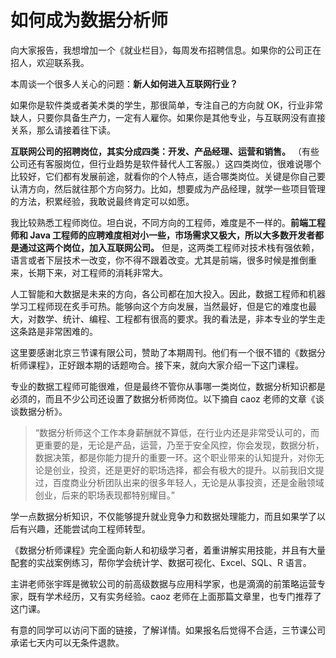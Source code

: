 # 如何成为数据分析师

向大家报告，我想增加一个《就业栏目》，每周发布招聘信息。如果你的公司正在招人，欢迎联系我。

本周谈一个很多人关心的问题：**新人如何进入互联网行业？**

如果你是软件类或者美术类的学生，那很简单，专注自己的方向就 OK，行业非常缺人，只要你具备生产力，一定有人雇你。如果你是其他专业，与互联网没有直接关系，那么请接着往下读。

**互联网公司的招聘岗位，其实分成四类：开发、产品经理、运营和销售。** （有些公司还有客服岗位，但行业趋势是软件替代人工客服。）这四类岗位，很难说哪个比较好，它们都有发展前途，就看你的个人特点，适合哪类岗位。关键是你自己要认清方向，然后就往那个方向努力。比如，想要成为产品经理，就学一些项目管理的方法，积累经验，我敢说最终肯定可以如愿。

我比较熟悉工程师岗位。坦白说，不同方向的工程师，难度是不一样的。**前端工程师和 Java 工程师的应聘难度相对小一些，市场需求又极大，所以大多数开发者都是通过这两个岗位，加入互联网公司。** 但是，这两类工程师对技术栈有强依赖，语言或者下层技术一改变，你不得不跟着改变。尤其是前端，很多时候是推倒重来，长期下来，对工程师的消耗非常大。

人工智能和大数据是未来的方向，各公司都在加大投入。因此，数据工程师和机器学习工程师现在炙手可热。能够向这个方向发展，当然最好，但是它的难度也最大，对数学、统计、编程、工程都有很高的要求。我的看法是，非本专业的学生走这条路是非常困难的。

这里要感谢北京三节课有限公司，赞助了本期周刊。他们有一个很不错的《数据分析师课程》，正好跟本期的话题吻合。接下来，就向大家介绍一下这门课程。

专业的数据工程师可能很难，但是最终不管你从事哪一类岗位，数据分析知识都是必须的，而且不少公司还设置了数据分析师岗位。以下摘自 caoz 老师的文章《谈谈数据分析》。

> “数据分析师这个工作本身薪酬就不算低，在行业内还是非常受认可的，而更重要的是，无论是产品，运营，乃至于安全风控，你会发现，数据分析，数据决策，都是你能力提升的重要一环。这个职业带来的认知提升，对你无论是创业，投资，还是更好的职场选择，都会有极大的提升。以前我旧文提过，百度商业分析团队出来的很多年轻人，无论是从事投资，还是金融领域创业，后来的职场表现都特别耀目。”

学一点数据分析知识，不仅能够提升就业竞争力和数据处理能力，而且如果学了以后有兴趣，还能尝试向工程师转型。

《数据分析师课程》完全面向新人和初级学习者，着重讲解实用技能，并且有大量配套的实战案例练习，帮你学会统计学、数据可视化、Excel、SQL、R 语言。

主讲老师张宇晖是微软公司的前高级数据与应用科学家，也是滴滴的前策略运营专家，既有学术经历，又有实务经验。caoz 老师在上面那篇文章里，也专门推荐了这门课。

有意的同学可以访问下面的链接，了解详情。如果报名后觉得不合适，三节课公司承诺七天内可以无条件退款。


